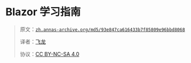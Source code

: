 # Blazor 学习指南

> 原文：[`zh.annas-archive.org/md5/93e847ca616433b7f85809e96bbd8068`](https://zh.annas-archive.org/md5/93e847ca616433b7f85809e96bbd8068)
> 
> 译者：[飞龙](https://github.com/wizardforcel)
> 
> 协议：[CC BY-NC-SA 4.0](http://creativecommons.org/licenses/by-nc-sa/4.0/)